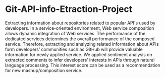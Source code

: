 # Git-API-info-Etraction-Project
Extracting information about repositories related to popular API's used by developers.
In a service-oriented environment, Web service composition allows dynamic integration of Web
services. The performance of the dedicated services determines the overall performance of the
composed service. Therefore, extracting and analyzing related information about APIs form
developers’ communities such as GitHub will provide valuable information for newly applied
service. We applied sentiment analysis on extracted comments to infer developers’ interests in
APIs through natural language processing. This interest score can be used as a recommendation
for new mashup/composition service.
